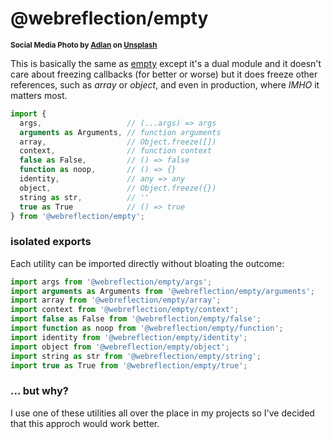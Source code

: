 # @webreflection/empty

<sup>**Social Media Photo by [Adlan](https://unsplash.com/@adlan7000) on [Unsplash](https://unsplash.com/)**</sup>

This is basically the same as [empty](https://www.npmjs.com/package/empty) except it's a dual module and it doesn't care about freezing callbacks (for better or worse) but it does freeze other references, such as *array* or *object*, and even in production, where *IMHO* it matters most.

```js
import {
  args,                   // (...args) => args
  arguments as Arguments, // function arguments
  array,                  // Object.freeze([])
  context,                // function context
  false as False,         // () => false
  function as noop,       // () => {}
  identity,               // any => any
  object,                 // Object.freeze({})
  string as str,          // ''
  true as True            // () => true
} from '@webreflection/empty';
```

### isolated exports

Each utility can be imported directly without bloating the outcome:

```js
import args from '@webreflection/empty/args';
import arguments as Arguments from '@webreflection/empty/arguments';
import array from '@webreflection/empty/array';
import context from '@webreflection/empty/context';
import false as False from '@webreflection/empty/false';
import function as noop from '@webreflection/empty/function';
import identity from '@webreflection/empty/identity';
import object from '@webreflection/empty/object';
import string as str from '@webreflection/empty/string';
import true as True from '@webreflection/empty/true';
```

### ... but why?

I use one of these utilities all over the place in my projects so I've decided that this approch would work better.
